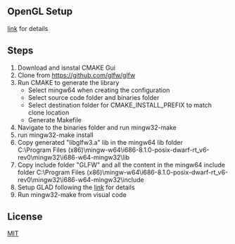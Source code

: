 
## OpenGL Setup

[link](https://learnopengl.com/Getting-started/Creating-a-window) for details 

## Steps

1. Download and isnstal CMAKE Gui
2. Clone from https://github.com/glfw/glfw
3. Run CMAKE to generate the library
    * Select mingw64 when creating the configuration
    * Select source code folder and binaries folder
    * Select destination folder for CMAKE_INSTALL_PREFIX to match clone location
    * Generate Makefile
4. Navigate to the binaries folder and run mingw32-make 
5. run mingw32-make install
6. Copy generated "libglfw3.a" lib in the mingw64 lib folder  
    C:\Program Files (x86)\mingw-w64\i686-8.1.0-posix-dwarf-rt_v6-rev0\mingw32\i686-w64-mingw32\lib
7. Copy include folder "GLFW" and all the content in the mingw64 include folder
    C:\Program Files (x86)\mingw-w64\i686-8.1.0-posix-dwarf-rt_v6-rev0\mingw32\i686-w64-mingw32\include
8. Setup GLAD following the [link](https://learnopengl.com/Getting-started/Creating-a-window) for details 
9. Run mingw32-make from visual code

## License

[MIT](https://choosealicense.com/licenses/mit/)
